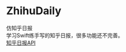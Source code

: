 # ZhihuDaily
仿知乎日报  
学习Swift练手写的知乎日报，很多功能还不完善。  
[知乎日报API](https://github.com/izzyleung/ZhihuDailyPurify/wiki/%E7%9F%A5%E4%B9%8E%E6%97%A5%E6%8A%A5-API-%E5%88%86%E6%9E%90)